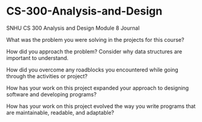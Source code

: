 # CS-300-Analysis-and-Design
SNHU CS 300 Analysis and Design
Module 8 Journal 

What was the problem you were solving in the projects for this course?


How did you approach the problem? Consider why data structures are important to understand.


How did you overcome any roadblocks you encountered while going through the activities or project?


How has your work on this project expanded your approach to designing software and developing programs?


How has your work on this project evolved the way you write programs that are maintainable, readable, and adaptable?
